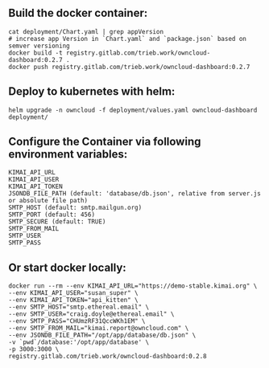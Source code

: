 ## Build the docker container: 
```
cat deployment/Chart.yaml | grep appVersion
# increase app Version in `Chart.yaml` and `package.json` based on semver versioning
docker build -t registry.gitlab.com/trieb.work/owncloud-dashboard:0.2.7 .
docker push registry.gitlab.com/trieb.work/owncloud-dashboard:0.2.7
``` 

## Deploy to kubernetes with helm:
```
helm upgrade -n owncloud -f deployment/values.yaml owncloud-dashboard deployment/
``` 

## Configure the Container via following environment variables:
```
KIMAI_API_URL
KIMAI_API_USER
KIMAI_API_TOKEN
JSONDB_FILE_PATH (default: 'database/db.json', relative from server.js or absolute file path)
SMTP_HOST (default: smtp.mailgun.org)
SMTP_PORT (default: 456)
SMTP_SECURE (default: TRUE)
SMTP_FROM_MAIL 
SMTP_USER
SMTP_PASS
```

## Or start docker locally:
```
docker run --rm --env KIMAI_API_URL="https://demo-stable.kimai.org" \
--env KIMAI_API_USER="susan_super" \
--env KIMAI_API_TOKEN="api_kitten" \
--env SMTP_HOST="smtp.ethereal.email" \
--env SMTP_USER="craig.doyle@ethereal.email" \
--env SMTP_PASS="CHUmzRF31QccWKh1EM" \
--env SMTP_FROM_MAIL="kimai.report@owncloud.com" \
--env JSONDB_FILE_PATH="/opt/app/database/db.json" \
-v `pwd`/database:'/opt/app/database' \
-p 3000:3000 \
registry.gitlab.com/trieb.work/owncloud-dashboard:0.2.8
```